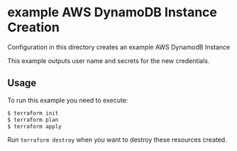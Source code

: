 # example AWS DynamoDB Instance Creation

Configuration in this directory creates an example AWS DynamodB Instance


This example outputs user name and secrets for the new credentials.

## Usage

To run this example you need to execute:

```bash
$ terraform init
$ terraform plan
$ terraform apply
```

Run `terraform destroy` when you want to destroy these resources created.

